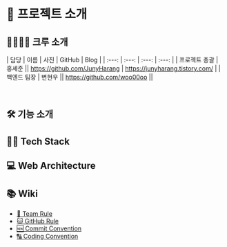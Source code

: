 # 📖 프로젝트 소개



## 👩‍👩‍👧‍👦 크루 소개
| 담당 | 이름 | 사진 | GitHub | Blog |
| :---: | :---: | :---: | :---: |
| 프로젝트 총괄 | 홍세준 || https://github.com/JunyHarang | https://junyharang.tistory.com/ |
| 백엔드 팀장 | 변현우 || https://github.com/woo00oo ||

<br>

## 🛠 기능 소개



## 👨‍🔧 Tech Stack 



## 💻 Web Architecture



## 📚 Wiki

  * [👫 Team Rule](https://www.notion.so/Team-Rule-2bfa7eb59ac3475d9e3e0083254e0580)
  * [🐱 GitHub Rule](https://www.notion.so/GitHub-Rule-7933f6688cb84b2591ba432145de457b)
  * [🆕 Commit Convention](https://www.notion.so/Commit-Convention-af753b9fdca8446da35f5815830b7b68)
  * [🔠 Coding Convention](https://www.notion.so/Coding-Convention-3d313b8193eb458eba99976e7c9f081b)

